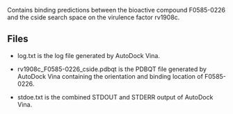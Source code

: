 Contains binding predictions between the bioactive compound F0585-0226 and the cside search space on the virulence factor rv1908c.

## Files

- log.txt is the log file generated by AutoDock Vina.

- rv1908c_F0585-0226_cside.pdbqt is the PDBQT file generated by AutoDock Vina containing the orientation and binding location of F0585-0226.

- stdoe.txt is the combined STDOUT and STDERR output of AutoDock Vina.


